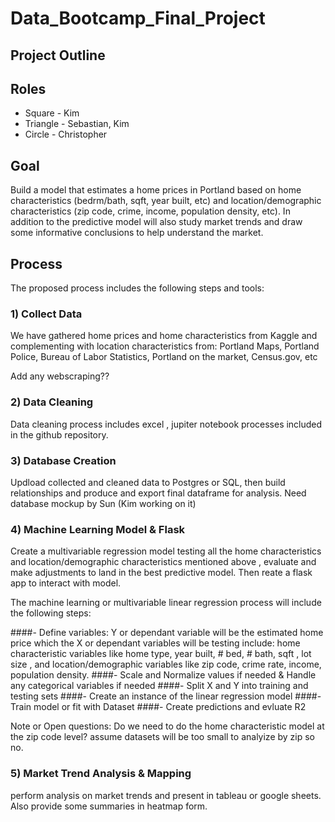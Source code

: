 # Data_Bootcamp_Final_Project

## Project Outline
## Roles 
* Square - Kim
* Triangle - Sebastian, Kim
* Circle - Christopher


## Goal
Build a model that estimates a home prices in Portland based on home characteristics (bedrm/bath, sqft, year built, etc) and location/demographic characteristics (zip code, crime, income, population density, etc). In addition to the predictive model will also study market trends and draw some informative conclusions to help understand the market. 

## Process
The proposed process includes the following steps and tools:

### 1) Collect Data
We have gathered home prices and home characteristics from Kaggle and complementing with location characteristics from: Portland Maps, Portland Police, Bureau of Labor Statistics, Portland on the market, Census.gov, etc

Add any webscraping??

### 2) Data Cleaning
Data cleaning process includes excel , jupiter notebook processes included in the github repository. 

### 3) Database Creation  
Updload collected and cleaned data to Postgres or SQL, then build relationships and produce and export final dataframe for analysis. Need database mockup by Sun (Kim working on it)

### 4) Machine Learning Model & Flask
Create a multivariable regression model testing all the home characteristics and location/demographic characteristics mentioned above , evaluate and make adjustments to land in the best predictive model. Then reate a flask app to interact with model. 

The machine learning or multivariable linear regression process will include the following steps:

####- Define variables:
Y or dependant variable will be the estimated home price which the X or dependant variables will be testing include: home characteristic variables like home type, year built, # bed, # bath, sqft , lot size , and location/demographic variables like zip code, crime rate, income, population density.
####- Scale and Normalize values if needed & Handle any categorical variables if needed
####- Split X and Y into training and testing sets
####- Create an instance of the linear regression model
####- Train model or fit with Dataset
####- Create predictions and evluate R2

Note or Open questions: Do we need to do the home characteristic model at the zip code level? assume datasets will be too small to analyize by zip so no.

### 5) Market Trend Analysis & Mapping
perform analysis on market trends and present in tableau or google sheets. Also provide some summaries in heatmap form. 

